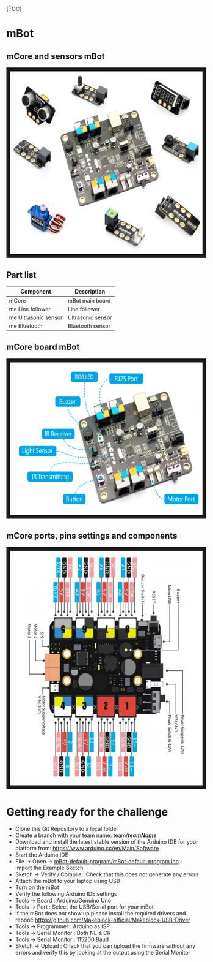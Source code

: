 [TOC]   
  
# mBot
    
## mCore and sensors mBot  
<a href="https://raw.githubusercontent.com/tedsluis/mBot/master/pictures/mcore_and_sensors_mbot.png"
 target="_blank"><img src="https://raw.githubusercontent.com/tedsluis/mBot/master/pictures/mcore_and_sensors_mbot.png"
alt="mCore and sensors mBot" width="600" height="477" border="10"/></a>  
  
## Part list  
  
Component             | Description       |
--------------------- | ----------------- |
mCore                 | mBot main board   | https://github.com/tedsluis/mBot/raw/master/pictures/mcore_mbot.jpg
me Line follower      | Line follower     | https://github.com/tedsluis/mBot/raw/master/pictures/me_line_follower.jpg
me Ultrasonic sensor  | Ultrasonic sensor | https://github.com/tedsluis/mBot/raw/master/pictures/me_ultrasonic_sensor.jpg
me Bluetooth          | Bluetooth sensor  | https://github.com/tedsluis/mBot/raw/master/pictures/bluetooth_for_mbot.html.jpg
  
## mCore board mBot  
<a href="https://raw.githubusercontent.com/tedsluis/mBot/master/pictures/mcore_main_board_mbot.png"
 target="_blank"><img src="https://raw.githubusercontent.com/tedsluis/mBot/master/pictures/mcore_main_board_mbot.png"
alt="mCore board mBot" width="600" height="398" border="10"/></a>  
  
## mCore ports, pins settings and components  
<a href="https://raw.githubusercontent.com/tedsluis/mBot/master/pictures/mcore_ports_and_components.png"
 target="_blank"><img src="https://raw.githubusercontent.com/tedsluis/mBot/master/pictures/mcore_ports_and_components.png"
alt="mCore ports, pins settings and components" width="572" height="612" border="10"/></a>  
  
# Getting ready for the challenge 

* Clone this Git Repository to a local folder
* Create a branch with your team name: team/***teamName***
* Download and install the latest stable version of the Arduino IDE for your platform from: https://www.arduino.cc/en/Main/Software
* Start the Arduino IDE
* File -> Open -> [mBot-default-program/mBot-default-program.ino](https://github.com/JDriven/mBot/blob/master/mBot-default-program/mBot-default-program.ino) : Import the Example Sketch
* Sketch -> Verify / Compile : Check that this does not generate any errors
* Attach the mBot to your laptop using USB
* Turn on the mBot
* Verify the following Arduino IDE settings
 * Tools -> Board : Arduino/Genuino Uno
 * Tools -> Port : Select the USB/Serial port for your mBot 
  * If the mBot does not show up please install the required drivers and reboot: https://github.com/Makeblock-official/Makeblock-USB-Driver
 * Tools -> Programmer : Arduino as ISP
 * Tools -> Serial Monitor : Both NL & CR
 * Tools -> Serial Monitor : 115200 Baud
* Sketch -> Upload : Check that you can upload the firmware without any errors and verify this by looking at the output using the Serial Monitor

